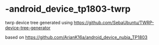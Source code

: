 # -android_device_tp1803-twrp
twrp device tree generated using
https://github.com/SebaUbuntu/TWRP-device-tree-generator

based on
https://github.com/ArianK16a/android_device_nubia_TP1803
